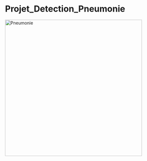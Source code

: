 # Projet_Detection_Pneumonie
<img width="451" alt="Pneumonie" src="https://user-images.githubusercontent.com/114087019/225915044-b4bec001-ee96-4776-9bb2-1fd4ad4eac9a.PNG">
